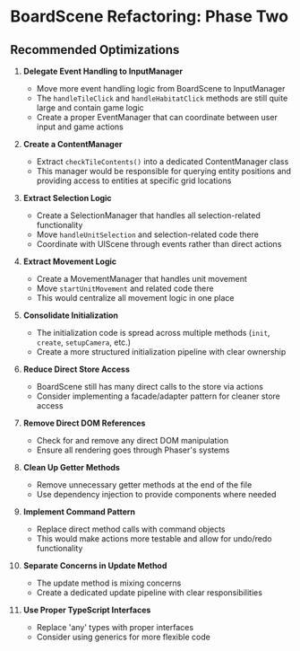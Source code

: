# BoardScene Refactoring: Phase Two

## Recommended Optimizations

1. **Delegate Event Handling to InputManager**
   - Move more event handling logic from BoardScene to InputManager
   - The `handleTileClick` and `handleHabitatClick` methods are still quite large and contain game logic
   - Create a proper EventManager that can coordinate between user input and game actions

2. **Create a ContentManager**
   - Extract `checkTileContents()` into a dedicated ContentManager class
   - This manager would be responsible for querying entity positions and providing access to entities at specific grid locations

3. **Extract Selection Logic**
   - Create a SelectionManager that handles all selection-related functionality
   - Move `handleUnitSelection` and selection-related code there
   - Coordinate with UIScene through events rather than direct actions

4. **Extract Movement Logic**
   - Create a MovementManager that handles unit movement
   - Move `startUnitMovement` and related code there
   - This would centralize all movement logic in one place

5. **Consolidate Initialization**
   - The initialization code is spread across multiple methods (`init`, `create`, `setupCamera`, etc.)
   - Create a more structured initialization pipeline with clear ownership

7. **Reduce Direct Store Access**
   - BoardScene still has many direct calls to the store via actions
   - Consider implementing a facade/adapter pattern for cleaner store access

8. **Remove Direct DOM References**
   - Check for and remove any direct DOM manipulation
   - Ensure all rendering goes through Phaser's systems

10. **Clean Up Getter Methods**
    - Remove unnecessary getter methods at the end of the file
    - Use dependency injection to provide components where needed

11. **Implement Command Pattern**
    - Replace direct method calls with command objects
    - This would make actions more testable and allow for undo/redo functionality

12. **Separate Concerns in Update Method**
    - The update method is mixing concerns
    - Create a dedicated update pipeline with clear responsibilities

13. **Use Proper TypeScript Interfaces**
    - Replace 'any' types with proper interfaces
    - Consider using generics for more flexible code
